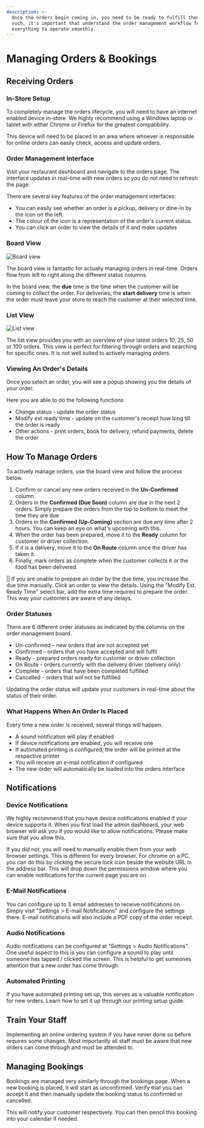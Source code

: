 ```yaml
---
description: >-
  Once the orders begin coming in, you need to be ready to fulfill them. As
  such, it's important that understand the order management workflow for
  everything to operate smoothly.
---
```


# Managing Orders & Bookings

## Receiving Orders

### In-Store Setup

To completely manage the orders lifecycle, you will need to have an internet enabled device in-store. We highly recommend using a Windows laptop or tablet with either Chrome or Firefox for the greatest compatibility.

This device will need to be placed in an area where whoever is responsible for online orders can easily check, access and update orders.

### Order Management Interface

Visit your restaurant dashboard and navigate to the orders page. The interface updates in real-time with new orders so you do not need to refresh the page.

There are several key features of the order management interfaces:

* You can easily see whether an order is a pickup, delivery or dine-in by the icon on the left. 
* The colour of the icon is a representation of the order's current status.
* You can click an order to view the details of it and make updates

### **Board View**

![Board view](https://storage.crisp.chat/users/helpdesk/website/e903fdb8557a9800/image_1l3lo9y.png)

The board view is fantastic for actually managing orders in real-time. Orders flow from left to right along the different status columns.

In the board view, the **due** time is the time when the customer will be coming to collect the order. For deliveries, the **start delivery** time is when the order must leave your store to reach the customer at their selected time.

### **List View**

![List view](https://storage.crisp.chat/users/helpdesk/website/e903fdb8557a9800/image_11088vc.png)

The list view provides you with an overview of your latest orders 10, 25, 50 or 100 orders. This view is perfect for filtering through orders and searching for specific ones. It is not well suited to actively managing orders.

### Viewing An Order's Details

Once you select an order, you will see a popup showing you the details of your order.

Here you are able to do the following functions

* Change status - update the order status
* Modify est ready time - update on the customer's receipt how long till the order is ready
* Other actions - print orders, book for delivery, refund payments, delete the order

## How To Manage Orders

To actively manage orders, use the board view and follow the process below.

1. Confirm or cancel any new orders received in the **Un-Confirmed** column.
2. Orders in the **Confirmed \(Due Soon\)** column are due in the next 2 orders. Simply prepare the orders from the top to bottom to meet the time they are due
3. Orders in the **Confirmed \(Up-Coming\)** section are due any time after 2 hours. You can keep an eye on what's upcoming with this.
4. When the order has been prepared, move it to the **Ready** column for customer or driver collection.
5. If it is a delivery, move it to the **On Route** column once the driver has taken it.
6. Finally, mark orders as complete when the customer collects it or the food has been delivered.

\|\| If you are unable to prepare an order by the due time, you increase the due time manually. Click an order to view the details. Using the "Modify Est. Ready Time" select bar, add the extra time required to prepare the order. This way your customers are aware of any delays.

### Order Statuses

There are 6 different order statuses as indicated by the columns on the order management board.

* Un-confirmed - new orders that are not accepted yet
* Confirmed - orders that you have accepted and will fulfil
* Ready - prepared orders ready for customer or driver collection
* On Route - orders currently with the delivery driver \(delivery only\)
* Complete - orders that have been completed fulfilled
* Cancelled - orders that will not be fulfilled

Updating the order status will update your customers in real-time about the status of their order.

### What Happens When An Order Is Placed

Every time a new order is received, several things will happen.

* A sound notification will play if enabled
* If device notifications are enabled, you will receive one
* If automated printing is configured, the order will be printed at the respective printer
* You will receive an e-mail notification if configured
* The new order will automatically be loaded into the orders interface

## Notifications

### Device Notifications

We highly recommend that you have device notifications enabled if your device supports it. When you first load the admin dashboard, your web browser will ask you if you would like to allow notifications. Please make sure that you allow this.

If you did not, you will need to manually enable them from your web browser settings. This is different for every browser. For chrome on a PC, you can do this by clicking the secure lock icon beside the website URL in the address bar. This will drop down the permissions window where you can enable notifications for the current page you are on.

### E-Mail Notifications

You can configure up to 3 email addresses to receive notifications on. Simply visit "Settings &gt; E-mail Notifications" and configure the settings there. E-mail notifications will also include a PDF copy of the order receipt.

### Audio Notifications

Audio notifications can be configured at "Settings &gt; Audio Notifications". One useful aspect to this is you can configure a sound to play until someone has tapped / clicked the screen. This is helpful to get someones attention that a new order has come through.

### Automated Printing

If you have automated printing set up, this serves as a valuable notification for new orders. Learn how to set it up through our printing setup guide.

## Train Your Staff

Implementing an online ordering system if you have never done so before requires some changes. Most importantly all staff must be aware that new orders can come through and must be attended to.

## Managing Bookings

Bookings are managed very similarly through the bookings page. When a new booking is placed, it will start as unconfirmed. Verify that you can accept it and then manually update the booking status to confirmed or cancelled.

This will notify your customer respectively. You can then pencil this booking into your calendar if needed.

